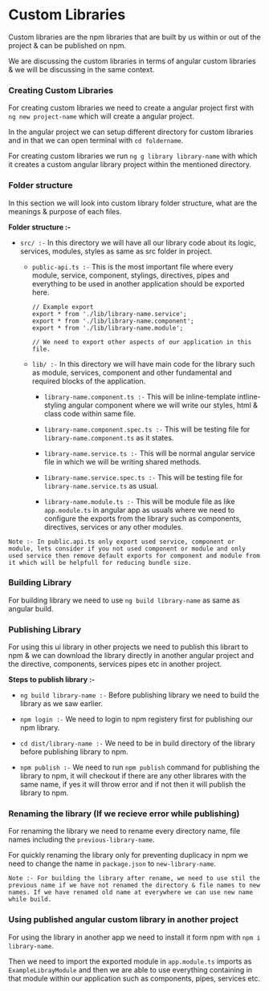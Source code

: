 # Custom Libraries

Custom libraries are the npm libraries that are built by us within or out of the project & can be published on npm.

We are discussing the custom libraries in terms of angular custom libraries & we will be discussing in the same context.

### Creating Custom Libraries

For creating custom libraries we need to create a angular project first with `ng new project-name` which will create a angular project.

In the angular project we can setup different directory for custom libraries and in that we can open terminal with `cd foldername`.

For creating custom libraries we run `ng g library library-name` with which it creates a custom angular library project within the mentioned directory.

### Folder structure

In this section we will look into custom library folder structure, what are the meanings & purpose of each files.

**Folder structure :-**

- `src/ :-` In this directory we will have all our library code about its logic, services, modules, styles as same as src folder in project.

  - `public-api.ts :-` This is the most important file where every module, service, component, stylings, directives, pipes and everything to be used in another application should be exported here.


    ```
    // Example export
    export * from './lib/library-name.service';
    export * from './lib/library-name.component';
    export * from './lib/library-name.module';

    // We need to export other aspects of our application in this file.
    ```

  - `lib/ :-` In this directory we will have main code for the library such as module, services, component and other fundamental and required blocks of the application.
  
    - `library-name.component.ts :-` This will be inline-template intline-styling angular component where we will write our styles, html & class code within same file.
  
    - `library-name.component.spec.ts :-` This will be testing file for `library-name.component.ts` as it states.
  
    - `library-name.service.ts :-` This will be normal angular service file in which we will be writing shared methods.
    
    - `library-name.service.spec.ts :-` This will be testing file for `library-name.service.ts` as usual.
  
    - `library-name.module.ts :-` This will be module file as like `app.module.ts` in angular app as usuals where we need to configure the exports from the library such as components, directives, services or any other modules.
  

`Note :- In public.api.ts only export used service, component or module, lets consider if you not used component or module and only used service then remove default exports for component and module from it which will be helpfull for reducing bundle size.`

### Building Library

For building library we need to use `ng build library-name` as same as angular build.

### Publishing Library

For using this ui library in other projects we need to publish this librart to npm & we can download the library directly in another angular project and the directive, components, services pipes etc in another project.

**Steps to publish library :-**
- `ng build library-name :-` Before publishing library we need to build the library as we saw earlier.
  
- `npm login :-` We need to login to npm registery first for publishing our npm library.

- `cd dist/library-name :-` We need to be in build directory of the library before publishing library to npm.

- `npm publish :-` We need to run `npm publish` command for publishing the library to npm, it will checkout if there are any other librares with the same name, if yes it will throw error and if not then it will publish the library to npm.

### Renaming the library (If we recieve error while publishing)

For renaming the library we need to rename every directory name, file names including the `previous-library-name`.

For quickly renaming the library only for preventing duplicacy in npm we need to change the name in `package.json` to `new-library-name`.

`Note :- For building the library after rename, we need to use stil the previous name if we have not renamed the directory & file names to new names. If we have renamed old name at everywhere we can use new name while build.`

### Using published angular custom library in another project

For using the library in another app we need to install it form npm with `npm i library-name`.

Then we need to import the exported module in `app.module.ts` imports as `ExampleLibrayModule` and then we are able to use everything containing in that module within our application such as components, pipes, services etc.

